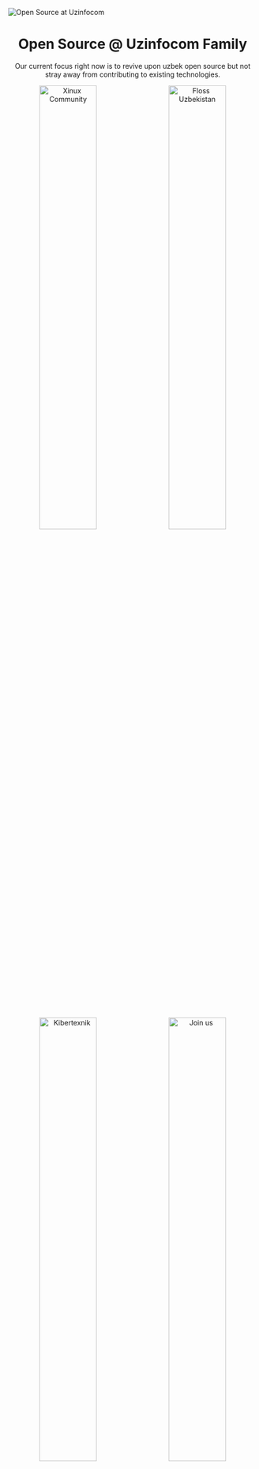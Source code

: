 ![Open Source at Uzinfocom](https://github.com/uzinfocom-org/.github/blob/main/ASSETS/Profile/Banner.png)

<p align="center"><h1 align="center">Open Source @ Uzinfocom Family</h1></p>

<p align="center">Our current focus right now is to revive upon uzbek open source but not stray away from contributing to existing technologies.</p>

<p align="center">
  <a href="https://github.com/xinux-org"><img src="https://github.com/uzinfocom-org/.github/blob/main/ASSETS/Profile/Xinux.png" width=48% alt="Xinux Community"></a>
  &nbsp;&nbsp;&nbsp;
  <a href="https://floss.uz"><img src="https://github.com/uzinfocom-org/.github/blob/main/ASSETS/Profile/Floss.png" width=48% alt="Floss Uzbekistan"></a>
</p>

<p align="center">
  <a href="https://github.com/kibertexnik"><img src="https://github.com/uzinfocom-org/.github/blob/main/ASSETS/Profile/Kibertexnik.png" width=48% alt="Kibertexnik"></a>
  &nbsp;&nbsp;&nbsp;
  <a href="https://github.com/orgs/uzinfocom-org/discussions/1"><img src="https://github.com/uzinfocom-org/.github/blob/main/ASSETS/Profile/New.png" width=48% alt="Join us"></a>
</p>
